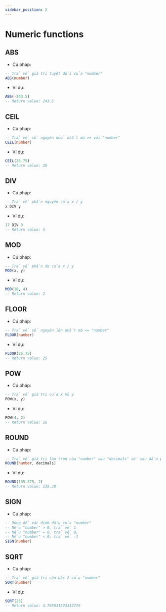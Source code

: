 ```yaml
---
sidebar_position: 2
---
```


# Numeric functions

## ABS

- Cú pháp:

```sql
-- Trả về giá trị tuyệt đối của "number"
ABS(number)
```

- Ví dụ:

```sql
ABS(-243.5)
-- Return value: 243.5
```

## CEIL

- Cú pháp:

```sql
-- Trả về số nguyên nhỏ nhất mà >= với "number"
CEIL(number)
```

- Ví dụ:

```sql
CEIL(25.75)
-- Return value: 26
```

## DIV

- Cú pháp:

```sql
-- Trả về phần nguyên của x / y
x DIV y
```

- Ví dụ:

```sql
17 DIV 3
-- Return value: 5
```

## MOD

- Cú pháp:

```sql
-- Trả về phần dư của x / y
MOD(x, y)
```

- Ví dụ:

```sql
MOD(18, 4)
-- Return value: 2
```

## FLOOR

- Cú pháp:

```sql
-- Trả về số nguyên lớn nhất mà <= "number"
FLOOR(number)
```

- Ví dụ:

```sql
FLOOR(25.75)
-- Return value: 25
```

## POW

- Cú pháp:

```sql
-- Trả về giá trị của x mũ y
POW(x, y)
```

- Ví dụ:

```sql
POW(4, 2)
-- Return value: 16
```

## ROUND

- Cú pháp:

```sql
-- Trả về giá trị làm tròn cùa "number" sau "decimals" số sau dấu phẩy
ROUND(number, decimals)
```

- Ví dụ:

```sql
ROUND(135.375, 2)
-- Return value: 135.38
```

## SIGN

- Cú pháp:

```sql
-- Dùng để xác định dấu của "number"
-- Nếu "number" > 0, trả về 1
-- Nếu "number" = 0, trả về 0,
-- Nếu "number" < 0, trả về -1
SIGN(number)
```

## SQRT

- Cú pháp:

```sql
-- Trả về giá trị căn bậc 2 của "number"
SQRT(number)
```

- Ví dụ:

```sql
SQRT(23)
-- Return value: 4.795831523312719
```
